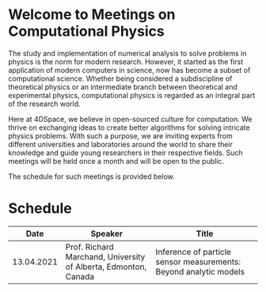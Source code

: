# Welcome to Meetings on Computational Physics

The study and implementation of numerical analysis to solve problems in physics is the norm for modern research. However, it started as the first application of modern computers in science, now has become a subset of computational science. Whether being considered a subdiscipline of theoretical physics or an intermediate branch between theoretical and experimental physics, computational physics is regarded as an integral part of the research world.

Here at 4DSpace, we believe in open-sourced culture for computation. We thrive on exchanging ideas to create better algorithms for solving intricate physics problems. With such a purpose, we are inviting experts from different universities and laboratories around the world to share their knowledge and guide young researchers in their respective fields. Such meetings will be held once a month and will be open to the public. 

The schedule for such meetings is provided below.

# Schedule

Date | Speaker | Title      
------------ | ------------ | ------------
13.04.2021 | Prof. Richard Marchand, University of Alberta, Edmonton, Canada | Inference of particle sensor measurements: Beyond analytic models


